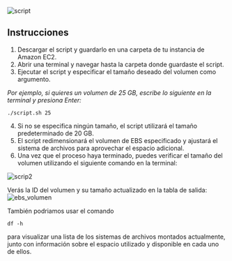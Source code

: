 ![script](https://user-images.githubusercontent.com/126183973/225883982-18978cde-07ae-4c8f-b980-fe1e08cc1256.png)

## **Instrucciones**
1. Descargar el script y guardarlo en una carpeta de tu instancia de Amazon EC2.
2. Abrir una terminal y navegar hasta la carpeta donde guardaste el script.
3. Ejecutar el script y especificar el tamaño deseado del volumen como argumento. 

_Por ejemplo, si quieres un volumen de 25 GB, escribe lo siguiente en la terminal y presiona Enter:_
```
./script.sh 25
```
4. Si no se especifica ningún tamaño, el script utilizará el tamaño predeterminado de 20 GB.
5. El script redimensionará el volumen de EBS especificado y ajustará el sistema de archivos para aprovechar el espacio adicional.
6. Una vez que el proceso haya terminado, puedes verificar el tamaño del volumen utilizando el siguiente comando en la terminal:

![scrip2](https://user-images.githubusercontent.com/126183973/225884204-5dff6288-f5c8-4fe4-9627-516f94cd7fd7.png)

Verás la ID del volumen y su tamaño actualizado en la tabla de salida:
![ebs_volumen](https://user-images.githubusercontent.com/126183973/225885155-9a275792-833e-423f-b69c-636fe72581a8.JPG)

También podriamos usar el comando
```
df -h
```
para visualizar una lista de los sistemas de archivos montados actualmente, junto con información sobre el espacio utilizado y disponible en cada uno de ellos.
